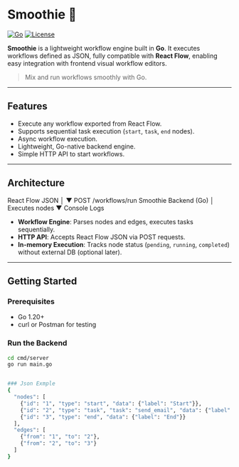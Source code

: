 # Smoothie 🚀

[![Go](https://img.shields.io/badge/Go-1.20+-00ADD8?logo=go&logoColor=white)](https://golang.org/)
[![License](https://img.shields.io/badge/License-MIT-green)](LICENSE)

**Smoothie** is a lightweight workflow engine built in **Go**. It executes workflows defined as JSON, fully compatible with **React Flow**, enabling easy integration with frontend visual workflow editors.

> Mix and run workflows smoothly with Go.

---

## Features

- Execute any workflow exported from React Flow.
- Supports sequential task execution (`start`, `task`, `end` nodes).
- Async workflow execution.
- Lightweight, Go-native backend engine.
- Simple HTTP API to start workflows.

---

## Architecture

React Flow JSON
│
▼ POST /workflows/run
Smoothie Backend (Go)
│ Executes nodes
▼
Console Logs


- **Workflow Engine**: Parses nodes and edges, executes tasks sequentially.
- **HTTP API**: Accepts React Flow JSON via POST requests.
- **In-memory Execution**: Tracks node status (`pending`, `running`, `completed`) without external DB (optional later).

---

## Getting Started

### Prerequisites

- Go 1.20+
- curl or Postman for testing

### Run the Backend

```bash
cd cmd/server
go run main.go


### Json Exmple
{
  "nodes": [
    {"id": "1", "type": "start", "data": {"label": "Start"}},
    {"id": "2", "type": "task", "task": "send_email", "data": {"label": "Send Email"}},
    {"id": "3", "type": "end", "data": {"label": "End"}}
  ],
  "edges": [
    {"from": "1", "to": "2"},
    {"from": "2", "to": "3"}
  ]
}
